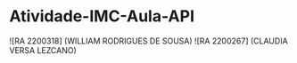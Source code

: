 # Atividade-IMC-Aula-API

![RA 2200318] (WILLIAM RODRIGUES DE SOUSA)
![RA 2200267] (CLAUDIA VERSA LEZCANO)
